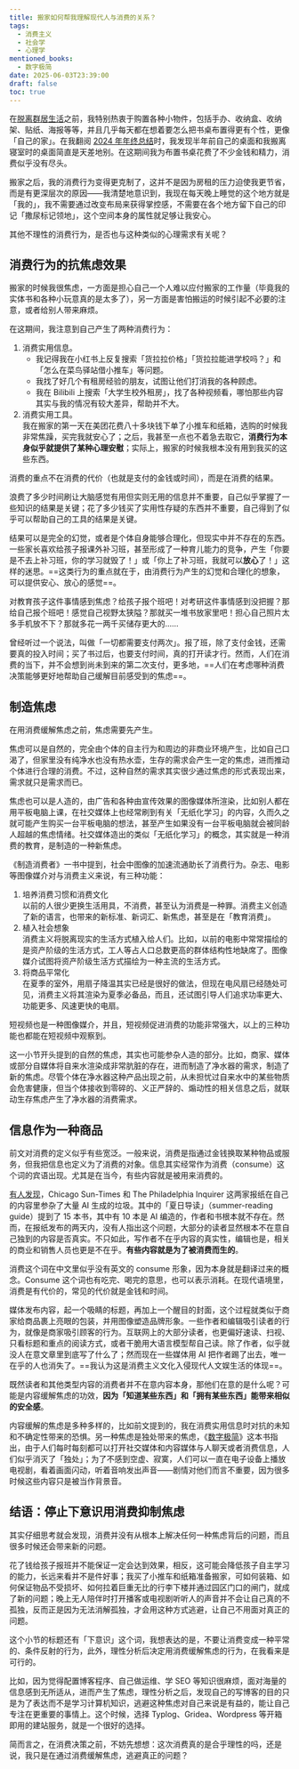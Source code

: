 ```yaml
---
title: 搬家如何帮我理解现代人与消费的关系？
tags:
  - 消费主义
  - 社会学
  - 心理学
mentioned_books:
  - 数字极简
date: 2025-06-03T23:39:00
draft: false
toc: true
---
```


在[脱离群居生活](/posts/逃离群居生活)之前，我特别热衷于购置各种小物件，包括手办、收纳盒、收纳架、贴纸、海报等等，并且几乎每天都在想着要怎么把书桌布置得更有个性，更像「自己的家」。在我翻阅 [2024 年年终总结](/posts/almanac/写在2025的开头/)时，我发现半年前自己的桌面和我搬离寝室时的桌面简直是天差地别。在这期间我为布置书桌花费了不少金钱和精力，消费似乎没有尽头。

搬家之后，我的消费行为变得更克制了，这并不是因为房租的压力迫使我更节省，而是有更深层次的原因——我清楚地意识到，我现在每天晚上睡觉的这个地方就是「我的」，我不需要通过改变布局来获得掌控感，不需要在各个地方留下自己的印记「撒尿标记领地」，这个空间本身的属性就足够让我安心。

其他不理性的消费行为，是否也与这种类似的心理需求有关呢？<!--more-->

## 消费行为的抗焦虑效果

搬家的时候我很焦虑，一方面是担心自己一个人难以应付搬家的工作量（毕竟我的实体书和各种小玩意真的是太多了），另一方面是害怕搬运的时候引起不必要的注意，或者给别人带来麻烦。

在这期间，我注意到自己产生了两种消费行为：

1. 消费实用信息。
	- 我记得我在小红书上反复搜索「货拉拉价格」「货拉拉能进学校吗？」和「怎么在菜鸟驿站借小推车」等问题。
	- 我找了好几个有租房经验的朋友，试图让他们打消我的各种顾虑。
	- 我在 Bilibili 上搜索「大学生校外租房」，找了各种视频看，哪怕那些内容其实与我的情况有较大差异，帮助并不大。
2. 消费实用工具。<br />
   我在搬家的第一天在美团花费八十多块钱下单了小推车和纸箱，选购的时候我非常焦躁，买完我就安心了；之后，我甚至一点也不着急去取它，**消费行为本身似乎就提供了某种心理安慰**；实际上，搬家的时候我根本没有用到我买的这些东西。

消费的重点不在消费的代价（也就是支付的金钱或时间），而是在消费的结果。

浪费了多少时间刷让大脑感觉有用但实则无用的信息并不重要，自己似乎掌握了一些知识的结果是关键；花了多少钱买了实用性存疑的东西并不重要，自己得到了似乎可以帮助自己的工具的结果是关键。

结果可以是完全的幻觉，或者是个体自身能够合理化，但现实中并不存在的东西。一些家长喜欢给孩子报课外补习班，甚至形成了一种育儿能力的竞争，产生「你要是不去上补习班，你的学习就毁了！」或「你上了补习班，我就可以**放心**了！」这样的迷思。==这类行为的重点就在于，由消费行为产生的幻觉和合理化的想象，可以提供安心、放心的感觉==。

对教育孩子这件事情感到焦虑？给孩子报个班吧！对考研这件事情感到没把握？那给自己报个班吧！感觉自己视野太狭隘？那就买一堆书放家里吧！担心自己照片太多手机放不下？那就多花一两千买储存更大的……

曾经听过一个说法，叫做「一切都需要支付两次」。报了班，除了支付金钱，还需要真的投入时间；买了书过后，也要支付时间，真的打开读才行。然而，人们在消费的当下，并不会想到尚未到来的第二次支付，更多地，==人们在考虑哪种消费决策能够更好地帮助自己缓解目前感受到的焦虑==。

## 制造焦虑

在用消费缓解焦虑之前，焦虑需要先产生。

焦虑可以是自然的，完全由个体的自主行为和周边的非商业环境产生，比如自己口渴了，但家里没有纯净水也没有热水壶，生存的需求会产生一定的焦虑，进而推动个体进行合理的消费。不过，这种自然的需求其实很少通过焦虑的形式表现出来，需求就只是需求而已。

焦虑也可以是人造的，由广告和各种由宣传效果的图像媒体所渲染，比如别人都在用平板电脑上课，在社交媒体上也经常刷到有关「无纸化学习」的内容，久而久之就可能产生购买一台平板电脑的想法，甚至产生如果没有一台平板电脑就会被同龄人超越的焦虑情绪。社交媒体造出的类似「无纸化学习」的概念，其实就是一种消费的教育，是制造的一种新焦虑。

《制造消费者》一书中提到，社会中图像的加速流通助长了消费行为。杂志、电影等图像媒介对与消费主义来说，有三种功能：

1. 培养消费习惯和消费文化<br />
   以前的人很少更换生活用具，不消费，甚至认为消费是一种罪。消费主义创造了新的语言，也带来的新标准、新词汇、新焦虑，甚至是在「教育消费」。
2. 植入社会想象<br />
   消费主义将脱离现实的生活方式植入给人们。比如，以前的电影中常常描绘的是资产阶级的生活方式，工人等占人口总数更高的群体结构性地缺席了。图像媒介试图将资产阶级生活方式描绘为一种主流的生活方式。
3. 将商品平常化<br />
   在夏季的室外，用扇子降温其实已经是很好的做法，但现在电风扇已经随处可见，消费主义将其渲染为夏季必备品，而且，还试图引导人们追求功率更大、功能更多、风速更快的电扇。

短视频也是一种图像媒介，并且，短视频促进消费的功能非常强大，以上的三种功能也都能在短视频中观察到。

这一小节开头提到的自然的焦虑，其实也可能参杂人造的部分。比如，商家、媒体或部分自媒体将自来水渲染成非常肮脏的存在，进而制造了净水器的需求，制造了新的焦虑。尽管个体在净水器这种产品出现之前，从未担忧过自来水中的某些物质会危害健康，但当个体接收到零碎的、义正严辞的、煽动性的相关信息之后，就联动生存焦虑产生了净水器的消费需求。

## 信息作为一种商品

前文对消费的定义似乎有些宽泛。一般来说，消费是指通过金钱换取某种物品或服务，但我把信息也定义为了消费的对象。信息其实经常作为消费（consume）这个词的宾语出现。尤其是在当今，有些内容就是被用来消费的。

[有人发现](https://www.theatlantic.com/technology/archive/2025/05/ai-written-newspaper-chicago-sun-times/682861/)，Chicago Sun-Times 和 The Philadelphia Inquirer 这两家报纸在自己的内容里参杂了大量 AI 生成的垃圾。其中的「夏日导读」（summer-reading guide）提到了 15 本书，其中有 10 本是 AI 编造的，作者和书根本就不存在。然而，在报纸发布的两天内，没有人指出这个问题，大部分的读者显然根本不在意自己独到的内容是否真实。不只如此，写作者不在乎内容的真实性，编辑也是，相关的商业和销售人员也更是不在乎。**有些内容就是为了被消费而生的**。

消费这个词在中文里似乎没有英文的 consume 形象，因为本身就是翻译过来的概念。Consume 这个词也有吃完、喝完的意思，也可以表示消耗。在现代语境里，消费是有代价的，常见的代价就是金钱和时间。

媒体发布内容，起一个吸睛的标题，再加上一个醒目的封面，这个过程就类似于商家给商品裹上亮眼的包装，并用图像塑造品牌形象。一些作者和编辑吸引读者的行为，就像是商家吸引顾客的行为。互联网上的大部分读者，也更偏好速读、扫视、只看标题和重点的阅读方式，或者干脆用大语言模型帮自己读。除了作者，似乎就没人在意文章里到底写了什么了；然而现在一些媒体用 AI 把作者踢了出去，唯一在乎的人也消失了。==我认为这是消费主义文化入侵现代人文娱生活的体现==。

既然读者和其他类型内容的消费者并不在意内容本身，那他们在意的是什么呢？可能是内容缓解焦虑的功效，**因为「知道某些东西」和「拥有某些东西」能带来相似的安全感**。

内容缓解的焦虑是多种多样的，比如前文提到的，我在消费实用信息时对抗的未知和不确定性带来的恐惧。另一种焦虑是独处带来的焦虑，《[数字极简](/library/2024/数字极简/)》这本书指出，由于人们每时每刻都可以打开社交媒体和内容媒体与人聊天或者消费信息，人们似乎消灭了「独处」；为了不感到空虚、寂寞，人们可以一直在电子设备上播放电视剧，看着画面闪动，听着音响发出声音——剧情对他们而言不重要，因为很多时候这些内容只是被当作背景音。

## 结语：停止下意识用消费抑制焦虑

其实仔细思考就会发现，消费并没有从根本上解决任何一种焦虑背后的问题，而且很多时候还会带来新的问题。

花了钱给孩子报班并不能保证一定会达到效果，相反，这可能会降低孩子自主学习的能力，长远来看并不是件好事；我买了小推车和纸箱准备搬家，可如何装箱、如何保证物品不受损坏、如何拉着巨重无比的行李下楼并通过园区门口的闸门，就成了新的问题；晚上无人陪伴时打开播客或电视剧听听人的声音并不会让自己真的不孤独，反而正是因为无法消解孤独，才会用这种方式逃避，让自己不用面对真正的问题。

这个小节的标题还有「下意识」这个词，我想表达的是，不要让消费变成一种平常的、条件反射的行为，此外，理性分析后决定用消费缓解焦虑的行为，在我看来是可行的。

比如，因为觉得配置博客程序、自己做运维、学 SEO 等知识很麻烦，面对海量的信息感到无所适从，进而产生了焦虑，理性分析之后，发现自己的写博客的目的只是为了表达而不是学习计算机知识，逃避这种焦虑对自己来说是有益的，能让自己专注在更重要的事情上。这个时候，选择 Typlog、Gridea、Wordpress 等开箱即用的建站服务，就是一个很好的选择。

简而言之，在消费决策之前，不妨先想想：这次消费真的是合乎理性的吗，还是说，我只是在通过消费缓解焦虑，逃避真正的问题？
